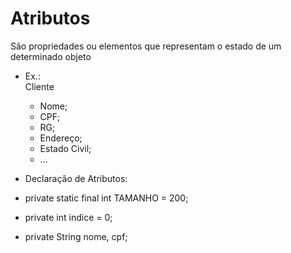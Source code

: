 # Atributos

São propriedades ou elementos que representam o estado de um determinado objeto <br>
- Ex.: <br>
Cliente
    - Nome;<br>
    - CPF;<br>
    - RG;<br>
    - Endereço;<br>
    - Estado Civil;<br>
    - ...<br>

- Declaração de Atributos:<br>
- private static final int TAMANHO = 200;<br>
- private int indice = 0;<br>
- private String nome, cpf;<br>

